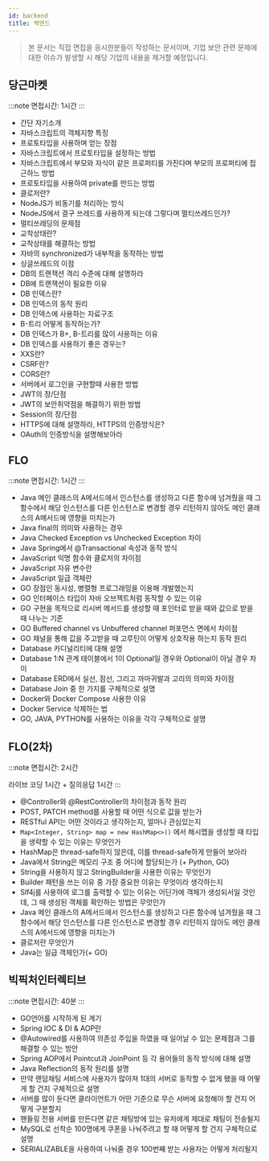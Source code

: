 ```yaml
---
id: backend
title: 백엔드
---
```


> 본 문서는 직접 면접을 응시한분들이 작성하는 문서이며, 기업 보안 관련 문제에 대한 이슈가 발생할 시 해당 기업의 내용을 제거할 예정입니다.

## 당근마켓

:::note
면접시간: 1시간
:::

- 간단 자기소개
- 자바스크립트의 객체지향 특징
- 프로토타입을 사용하며 얻는 장점
- 자바스크립트에서 프로토타입을 설정하는 방법
- 자바스크립트에서 부모와 자식이 같은 프로퍼티를 가진다며 부모의 프로퍼티에 접근하느 방법
- 프로토타입을 사용하여 private를 만드는 방법
- 클로저란?
- NodeJS가 비동기를 처리하는 방식
- NodeJS에서 결구 쓰레드를 사용하게 되는데 그렇다며 멀티쓰레드인가?
- 멀티쓰레딩의 문제점
- 교착상태란?
- 교착상태를 해결하는 방법
- 자바의 synchronized가 내부적을 동작하는 방법
- 싱글쓰레드의 이점
- DB의 트랜잭션 격리 수준에 대해 설명하라
- DB에 트랜잭션이 필요한 이유
- DB 인덱스란?
- DB 인덱스의 동작 원리
- DB 인덱스에 사용하는 자료구조
- B-트리 어떻게 동작하는가?
- DB 인덱스가 B+, B-트리를 많이 사용하는 이유
- DB 인덱스를 사용하기 좋은 경우는?
- XXS란?
- CSRF란?
- CORS란?
- 서버에서 로그인을 구현할때 사용한 방법
- JWT의 장/단점
- JWT의 보안취약점을 해결하기 위한 방법
- Session의 장/단점
- HTTPS에 대해 설명하라, HTTPS의 인증방식은?
- OAuth의 인증방식을 설명해보아라

## FLO

:::note
면접시간: 1시간
:::

- Java 메인 클래스의 A메서드에서 인스턴스를 생성하고 다른 함수에 넘겨줬을 때 그 함수에서 해당 인스턴스를 다른 인스턴스로 변경할 경우 리턴하지 않아도 메인 클래스의 A메서드에 영향을 미치는가
- Java final의 의미와 사용하는 경우
- Java Checked Exception vs Unchecked Exception 차이
- Java Spring에서 @Transactional 속성과 동작 방식
- JavaScript 익명 함수와 클로저의 차이점
- JavaScript 자유 변수란
- JavaScript 일급 객체란
- GO 장점인 동시성, 병렬형 프로그래밍을 이용해 개발했는지
- GO 인터페이스 타입이 자바 오브젝트처럼 동작할 수 있는 이유
- GO 구현을 목적으로 리시버 메서드를 생성할 때 포인터로 받을 때와 값으로 받을 때 나누는 기준
- GO Buffered channel vs Unbuffered channel 퍼포먼스 면에서 차이점
- GO 채널을 통해 값을 주고받을 때 고루틴이 어떻게 상호작용 하는지 동작 원리 
- Database 카디널리티에 대해 설명
- Database 1:N 관계 테이블에서 1이 Optional일 경우와 Optional이 아닐 경우 차이
- Database ERD에서 실선, 점선, 그리고 까마귀발과 고리의 의미와 차이점
- Database Join 중 한 가지를 구체적으로 설명 
- Docker와 Docker Compose 사용한 이유
- Docker Service 삭제하는 법
- GO, JAVA, PYTHON를 사용하는 이유을 각각 구체적으로 설명

## FLO(2차)

:::note
면접시간: 2시간

라이브 코딩 1시간 + 질의응답 1시간
:::

- @Controller와 @RestController의 차이점과 동작 원리
- POST, PATCH method를 사용할 때 어떤 식으로 값을 받는가
- RESTful API는 어떤 것이라고 생각하는지, 얼마나 관심있는지
- ```Map<Integer, String> map = new HashMap<>()``` 에서 해시맵을 생성할 때 타입을 생략할 수 있는 이유는 무엇인가
- HashMap은 thread-safe하지 않은데, 이를 thread-safe하게 만들어 보아라
- Java에서 String은 메모리 구조 중 어디에 할당되는가 (+ Python, GO)
- String을 사용하지 않고 StringBuilder을 사용한 이유는 무엇인가
- Builder 패턴을 쓰는 이유 중 가장 중요한 이유는 무엇이라 생각하는지
- Slf4j를 사용하여 로그를 출력할 수 있는 이유는 어딘가에 객체가 생성되서일 것인데, 그 때 생성된 객체를 확인하는 방법은 무엇인가
- Java 메인 클래스의 A메서드에서 인스턴스를 생성하고 다른 함수에 넘겨줬을 때 그 함수에서 해당 인스턴스를 다른 인스턴스로 변경할 경우 리턴하지 않아도 메인 클래스의 A메서드에 영향을 미치는가
- 클로저란 무엇인가
- Java는 일급 객체인가(+ GO)

## 빅픽처인터렉티브

:::note
면접시간: 40분
:::

- GO언어를 시작하게 된 계기
- Spring IOC & DI & AOP란
- @Autowired를 사용하여 의존성 주입을 하였을 때 일어날 수 있는 문제점과 그를 해결할 수 있는 방안
- Spring AOP에서 Pointcut과 JoinPoint 등 각 용어들의 동작 방식에 대해 설명
- Java Reflection의 동작 원리를 설명
- 만약 랜덤채팅 서비스에 사용자가 많아져 1대의 서버로 동작할 수 없게 됐을 때 어떻게 할 건지 구체적으로 설명
- 서버를 많이 둔다면 클라이언트가 어떤 기준으로 무슨 서버에 요청해야 할 건지 어떻게 구분할지
- 핸들링 전용 서버를 만든다면 같은 채팅방에 있는 유저에게 제대로 채팅이 전송될지 
- MySQL로 선착순 100명에게 쿠폰을 나눠주려고 할 때 어떻게 할 건지 구체적으로 설명
- SERIALIZABLE을 사용하여 나눠줄 경우 100번째 받는 사용자는 어떻게 처리될지 

